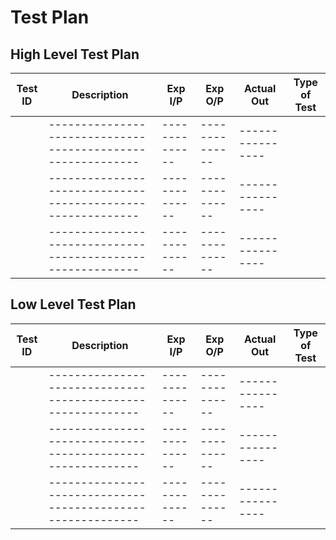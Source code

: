 # Test Plan

## High Level Test Plan

| Test ID | Description                                                | Exp I/P        | Exp O/P        | Actual Out       | Type of Test      |
|---------|------------------------------------------------------------|----------------|----------------|------------------|-------------------|
|         | -----------------------------------------------------------| -------------- | -------------- | ---------------- |                   |
|         | -----------------------------------------------------------| -------------- | -------------- | ---------------- |                   |
|         | -----------------------------------------------------------| -------------- | -------------- | ---------------- |                   |


## Low Level Test Plan

| Test ID | Description                                                | Exp I/P        | Exp O/P        | Actual Out       | Type of Test      |
|---------|------------------------------------------------------------|----------------|----------------|------------------|-------------------|
|         | -----------------------------------------------------------| -------------- | -------------- | ---------------- |                   |
|         | -----------------------------------------------------------| -------------- | -------------- | ---------------- |                   |
|         | -----------------------------------------------------------| -------------- | -------------- | ---------------- |                   |
